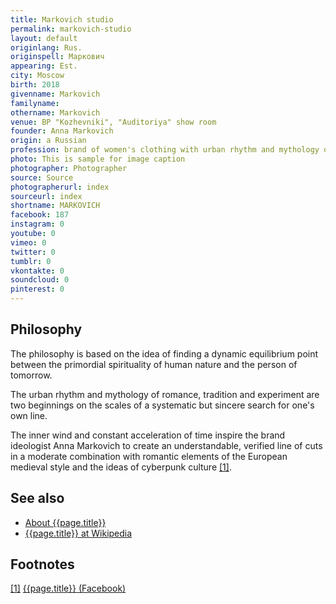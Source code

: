 ```yaml
---
title: Markovich studio
permalink: markovich-studio
layout: default
originlang: Rus.
originspell: Маркович
appearing: Est.
city: Moscow
birth: 2018
givenname: Markovich
familyname:
othername: Markovich
venue: BP "Kozhevniki", "Аuditoriya" show room
founder: Anna Markovich
origin: a Russian
profession: brand of women's clothing with urban rhythm and mythology of romance, the Grand Prix of the contest "Fashionable Start Up" 2015
photo: This is sample for image caption
photographer: Photographer
source: Source
photographerurl: index
sourceurl: index
shortname: MARKOVICH
facebook: 187
instagram: 0
youtube: 0
vimeo: 0
twitter: 0
tumblr: 0
vkontakte: 0
soundcloud: 0
pinterest: 0
---
```


## Philosophy

The philosophy is based on the idea of ​​finding a dynamic equilibrium point between the primordial spirituality of human nature and the person of tomorrow.

The urban rhythm and mythology of romance, tradition and experiment are two beginnings on the scales of a systematic but sincere search for one's own line.

The inner wind and constant acceleration of time inspire the brand ideologist Anna Markovich to create an understandable, verified line of cuts in a moderate combination with romantic elements of the European medieval style and the ideas of cyberpunk culture <span id="a1">[\[1\]](#f1)</span>.

## See also

+ [About {{page.title}}](index)
+ [{{page.title}} at Wikipedia](index)

## Footnotes

[[1]](#a1) <span id="f1"></span> [{{page.title}} (Facebook)](index)
